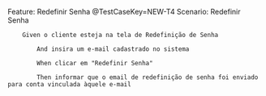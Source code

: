 Feature: Redefinir Senha
    @TestCaseKey=NEW-T4
    Scenario: Redefinir Senha
        
        Given o cliente esteja na tela de Redefinição de Senha
            
            And insira um e-mail cadastrado no sistema
            
            When clicar em "Redefinir Senha"
            
            Then informar que o email de redefinição de senha foi enviado para conta vinculada àquele e-mail